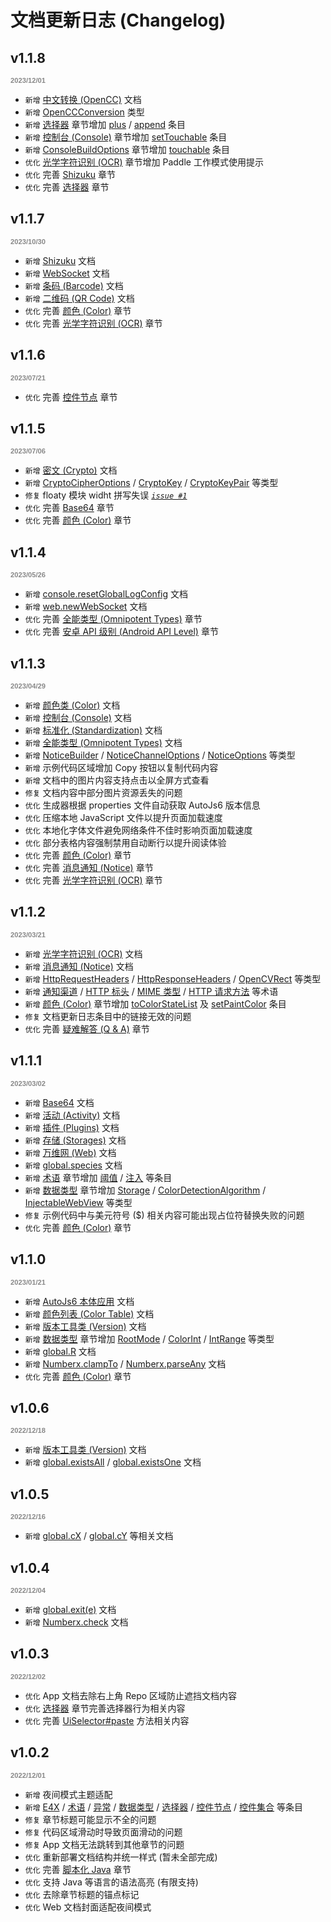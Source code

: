 # 文档更新日志 (Changelog)

## v1.1.8

<p style="font: bold 0.8em sans-serif; color: #888888">2023/12/01</p>

- `新增` [中文转换 (OpenCC)](https://docs.autojs6.com/#/opencc) 文档
- `新增` [OpenCCConversion](https://docs.autojs6.com/#/openCCConversionType) 类型
- `新增` [选择器](https://docs.autojs6.com/#/uiSelectorType) 章节增加 [plus](https://docs.autojs6.com/#/uiObjectType?id=m-plus) / [append](https://docs.autojs6.com/#/uiObjectType?id=m-append) 条目
- `新增` [控制台 (Console)](https://docs.autojs6.com/#/console) 章节增加 [setTouchable](https://docs.autojs6.com/#/console?id=m-settouchable) 条目
- `新增` [ConsoleBuildOptions](https://docs.autojs6.com/#/consoleBuildOptionsType) 章节增加 [touchable](https://docs.autojs6.com/#/consoleBuildOptionsType?id=p-touchable) 条目
- `优化` [光学字符识别 (OCR)](https://docs.autojs6.com/#/ocr) 章节增加 Paddle 工作模式使用提示
- `优化` 完善 [Shizuku](https://docs.autojs6.com/#/shizuku) 章节
- `优化` 完善 [选择器](https://docs.autojs6.com/#/uiSelectorType) 章节

## v1.1.7

<p style="font: bold 0.8em sans-serif; color: #888888">2023/10/30</p>

- `新增` [Shizuku](https://docs.autojs6.com/#/shizuku) 文档
- `新增` [WebSocket](https://docs.autojs6.com/#/websocketType) 文档
- `新增` [条码 (Barcode)](https://docs.autojs6.com/#/barcode) 文档
- `新增` [二维码 (QR Code)](https://docs.autojs6.com/#/qrcode) 文档
- `优化` 完善 [颜色 (Color)](https://docs.autojs6.com/#/color) 章节
- `优化` 完善 [光学字符识别 (OCR)](https://docs.autojs6.com/#/ocr) 章节

## v1.1.6

<p style="font: bold 0.8em sans-serif; color: #888888">2023/07/21</p>

- `优化` 完善 [控件节点](https://docs.autojs6.com/#/uiObjectType) 章节

## v1.1.5

<p style="font: bold 0.8em sans-serif; color: #888888">2023/07/06</p>

- `新增` [密文 (Crypto)](https://docs.autojs6.com/#/crypto) 文档
- `新增` [CryptoCipherOptions](https://docs.autojs6.com/#/cryptoCipherOptionsType) / [CryptoKey](https://docs.autojs6.com/#/cryptoKeyType) / [CryptoKeyPair](https://docs.autojs6.com/#/cryptoKeyPairType) 等类型
- `修复` floaty 模块 widht 拼写失误 _[`issue #1`](http://docs-project.autojs6.com/issues/1)_
- `优化` 完善 [Base64](https://docs.autojs6.com/#/base64) 章节
- `优化` 完善 [颜色 (Color)](https://docs.autojs6.com/#/color) 章节

## v1.1.4

<p style="font: bold 0.8em sans-serif; color: #888888">2023/05/26</p>

- `新增` [console.resetGlobalLogConfig](https://docs.autojs6.com/#/console?id=m-resetgloballogconfig) 文档
- `新增` [web.newWebSocket](https://docs.autojs6.com/#/web?id=m-newwebsocket) 文档
- `优化` 完善 [全能类型 (Omnipotent Types)](https://docs.autojs6.com/#/omniTypes) 章节
- `优化` 完善 [安卓 API 级别 (Android API Level)](https://docs.autojs6.com/#/apiLevel) 章节

## v1.1.3

<p style="font: bold 0.8em sans-serif; color: #888888">2023/04/29</p>

- `新增` [颜色类 (Color)](https://docs.autojs6.com/#/colorType) 文档
- `新增` [控制台 (Console)](https://docs.autojs6.com/#/console) 文档
- `新增` [标准化 (Standardization)](https://docs.autojs6.com/#/s13n) 文档
- `新增` [全能类型 (Omnipotent Types)](https://docs.autojs6.com/#/omniTypes) 文档
- `新增` [NoticeBuilder](https://docs.autojs6.com/#/noticeBuilderType) / [NoticeChannelOptions](https://docs.autojs6.com/#/noticeChannelOptionsType) / [NoticeOptions](https://docs.autojs6.com/#/noticeOptionsType) 等类型
- `新增` 示例代码区域增加 Copy 按钮以复制代码内容
- `新增` 文档中的图片内容支持点击以全屏方式查看
- `修复` 文档内容中部分图片资源丢失的问题
- `优化` 生成器根据 properties 文件自动获取 AutoJs6 版本信息
- `优化` 压缩本地 JavaScript 文件以提升页面加载速度
- `优化` 本地化字体文件避免网络条件不佳时影响页面加载速度
- `优化` 部分表格内容强制禁用自动断行以提升阅读体验
- `优化` 完善 [颜色 (Color)](https://docs.autojs6.com/#/color) 章节
- `优化` 完善 [消息通知 (Notice)](https://docs.autojs6.com/#/notice) 章节
- `优化` 完善 [光学字符识别 (OCR)](https://docs.autojs6.com/#/ocr) 章节

## v1.1.2

<p style="font: bold 0.8em sans-serif; color: #888888">2023/03/21</p>

- `新增` [光学字符识别 (OCR)](https://docs.autojs6.com/#/ocr) 文档
- `新增` [消息通知 (Notice)](https://docs.autojs6.com/#/notice) 文档
- `新增` [HttpRequestHeaders](https://docs.autojs6.com/#/httpRequestHeadersType) / [HttpResponseHeaders](https://docs.autojs6.com/#/httpResponseHeadersType) / [OpenCVRect](https://docs.autojs6.com/#/opencvRectType) 等类型
- `新增` [通知渠道](https://docs.autojs6.com/#/glossaries?id=通知渠道) / [HTTP 标头](https://docs.autojs6.com/#/glossaries?id=HTTP-标头) / [MIME 类型](https://docs.autojs6.com/#/glossaries?id=MIME-类型) / [HTTP 请求方法](https://docs.autojs6.com/#/glossaries?id=HTTP-请求方法) 等术语
- `新增` [颜色 (Color)](https://docs.autojs6.com/#/color) 章节增加 [toColorStateList](https://docs.autojs6.com/#/color?id=m-tocolorstatelist) 及 [setPaintColor](https://docs.autojs6.com/#/color?id=m-setpaintcolor) 条目
- `修复` 文档更新日志条目中的链接无效的问题
- `优化` 完善 [疑难解答 (Q & A)](https://docs.autojs6.com/#/qa) 章节

## v1.1.1

<p style="font: bold 0.8em sans-serif; color: #888888">2023/03/02</p>

- `新增` [Base64](https://docs.autojs6.com/#/base64) 文档
- `新增` [活动 (Activity)](https://docs.autojs6.com/#/activity) 文档
- `新增` [插件 (Plugins)](https://docs.autojs6.com/#/plugins) 文档
- `新增` [存储 (Storages)](https://docs.autojs6.com/#/storages) 文档
- `新增` [万维网 (Web)](https://docs.autojs6.com/#/web) 文档
- `新增` [global.species](https://docs.autojs6.com/#/global?id=m-species) 文档
- `新增` [术语](https://docs.autojs6.com/#/glossaries) 章节增加 [阈值](https://docs.autojs6.com/#/glossaries?id=阈值) / [注入](https://docs.autojs6.com/#/glossaries?id=注入) 等条目
- `新增` [数据类型](https://docs.autojs6.com/#/dataTypes) 章节增加 [Storage](https://docs.autojs6.com/#/storageType) / [ColorDetectionAlgorithm](https://docs.autojs6.com/#/dataTypes?id=colordetectionalgorithm) / [InjectableWebView](https://docs.autojs6.com/#/injectableWebViewType) 等类型
- `修复` 示例代码中与美元符号 ($) 相关内容可能出现占位符替换失败的问题
- `优化` 完善 [颜色 (Color)](https://docs.autojs6.com/#/color) 章节

## v1.1.0

<p style="font: bold 0.8em sans-serif; color: #888888">2023/01/21</p>

- `新增` [AutoJs6 本体应用](https://docs.autojs6.com/#/autojs) 文档
- `新增` [颜色列表 (Color Table)](https://docs.autojs6.com/#/colorTable) 文档
- `新增` [版本工具类 (Version)](https://docs.autojs6.com/#/versionType) 文档
- `新增` [数据类型](https://docs.autojs6.com/#/dataTypes) 章节增加 [RootMode](https://docs.autojs6.com/#/dataTypes?id=rootmode) / [ColorInt](https://docs.autojs6.com/#/dataTypes?id=colorint) / [IntRange](https://docs.autojs6.com/#/dataTypes?id=intrange) 等类型
- `新增` [global.R](https://docs.autojs6.com/#/global?id=p-r) 文档
- `新增` [Numberx.clampTo](https://docs.autojs6.com/#/numberx?id=m-clampto) / [Numberx.parseAny](https://docs.autojs6.com/#/numberx?id=m-parseany) 文档
- `优化` 完善 [颜色 (Color)](https://docs.autojs6.com/#/color) 章节

## v1.0.6

<p style="font: bold 0.8em sans-serif; color: #888888">2022/12/18</p>

- `新增` [版本工具类 (Version)](https://docs.autojs6.com/#/versionType) 文档
- `新增` [global.existsAll](https://docs.autojs6.com/#/global?id=m-existsall) / [global.existsOne](https://docs.autojs6.com/#/global?id=m-existsone) 文档

## v1.0.5

<p style="font: bold 0.8em sans-serif; color: #888888">2022/12/16</p>

- `新增` [global.cX](https://docs.autojs6.com/#/global?id=m-cx) / [global.cY](https://docs.autojs6.com/#/global?id=m-cy) 等相关文档

## v1.0.4

<p style="font: bold 0.8em sans-serif; color: #888888">2022/12/04</p>

- `新增` [global.exit(e)](https://docs.autojs6.com/#/global?id=exite) 文档
- `新增` [Numberx.check](https://docs.autojs6.com/#/numberx?id=m-check) 文档

## v1.0.3

<p style="font: bold 0.8em sans-serif; color: #888888">2022/12/02</p>

- `优化` App 文档去除右上角 Repo 区域防止遮挡文档内容
- `优化` [选择器](https://docs.autojs6.com/#/uiSelectorType) 章节完善选择器行为相关内容
- `优化` 完善 [UiSelector#paste](https://docs.autojs6.com/#/uiSelectorType?id=m-paste) 方法相关内容

## v1.0.2

<p style="font: bold 0.8em sans-serif; color: #888888">2022/12/01</p>

- `新增` 夜间模式主题适配
- `新增` [E4X](https://docs.autojs6.com/#/e4x) / [术语](https://docs.autojs6.com/#/glossaries) / [异常](https://docs.autojs6.com/#/exceptions) / [数据类型](https://docs.autojs6.com/#/dataTypes) / [选择器](https://docs.autojs6.com/#/uiSelectorType) / [控件节点](https://docs.autojs6.com/#/uiObjectType) / [控件集合](https://docs.autojs6.com/#/uiObjectCollectionType) 等条目
- `修复` 章节标题可能显示不全的问题
- `修复` 代码区域滑动时导致页面滑动的问题
- `修复` App 文档无法跳转到其他章节的问题
- `优化` 重新部署文档结构并统一样式 (暂未全部完成)
- `优化` 完善 [脚本化 Java](https://docs.autojs6.com/#/scriptingJava) 章节
- `优化` 支持 Java 等语言的语法高亮 (有限支持)
- `优化` 去除章节标题的锚点标记
- `优化` Web 文档封面适配夜间模式